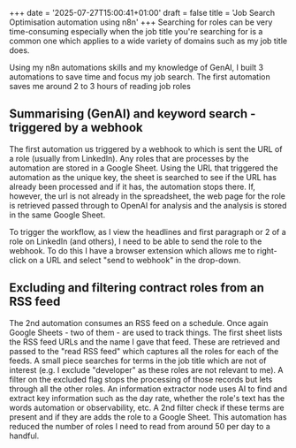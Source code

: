 +++
date = '2025-07-27T15:00:41+01:00'
draft = false
title = 'Job Search Optimisation automation using n8n'
+++
Searching for roles can be very time-consuming especially when the job title you're searching for is a common one which applies to a wide variety of domains such as my job title does.  

Using my n8n automations skills and my knowledge of GenAI, I built 3 automations to save time and focus my job search.  The first automation saves me around 2 to 3 hours of reading job roles

## Summarising (GenAI) and keyword search - triggered by a webhook
The first automation us triggered by a webhook to which is sent the URL of a role (usually from LinkedIn).  Any roles that are processes by the automation are stored in a Google Sheet.  Using the URL that triggered the automation as the unique key, the sheet is searched to see if the URL has already been processed and if it has, the automation stops there.
If, however, the url is not already in the spreadsheet, the web page for the role is retrieved passed through to OpenAI for analysis and the analysis is stored in the same Google Sheet.

To trigger the workflow, as I view the headlines and first paragraph or 2 of a role on LinkedIn (and others), I need to be able to send the role to the webhook.  To do this I have a browser extension which allows me to right-click on a URL and select "send to webhook" in the drop-down.

## Excluding and filtering contract roles from an RSS feed
The 2nd automation consumes an RSS feed on a schedule.  Once again Google Sheets - two of them - are used to track things.  The first sheet lists the RSS feed URLs and the name I gave that feed.  These are retrieved and passed to the "read RSS feed" which captures all the roles for each of the feeds.  A small piece searches for terms in the job title which are not of interest (e.g. I exclude "developer" as these roles are not relevant to me).
A filter on the excluded flag stops the processing of those records but lets through all the other roles.  An information extractor node uses AI to find and extract key information such as the day rate, whether the role's text has the words automation or observability, etc.
A 2nd filter check if these terms are present and if they are adds the role to a Google Sheet.
This automation has reduced the number of roles I need to read from around 50 per day to a handful.

